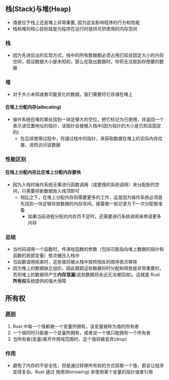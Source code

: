 ## 栈(Stack)与堆(Heap)
- 值是位于栈上还是堆上非常重要, 因为这会影响程序的行为和性能
- 栈和堆的核心目标就是为程序在运行时提供可供使用的内存空间
### 栈
- 因为先进后出的实现方式，栈中的所有数据都必须占用已知且固定大小的内存空间，假设数据大小是未知的，那么在取出数据时，你将无法取到你想要的数据
### 堆
- 对于大小未知或者可能变化的数据，我们需要将它存储在堆上
#### 在堆上分配内存(allocating)
- 操作系统在堆的某处找到一块足够大的空位，把它标记为已使用，并返回一个表示该位置地址的指针，该指针会被推入栈中(因为指针的大小是已知且固定的)
  - 在后续使用过程中，将通过栈中的指针，来获取数据在堆上的实际内存位置，进而访问该数据
### 性能区别
#### 在栈上分配内存比在堆上分配内存要快
- 因为入栈时操作系统无需进行函数调用（或更慢的系统调用）来分配新的空间，只需要将新数据放入栈顶即可
  - 相比之下，在堆上分配内存则需要更多的工作，这是因为操作系统必须首先找到一块足够存放数据的内存空间，接着做一些记录为下一次分配做准备
    - 如果当前进程分配的内存页不足时，还需要进行系统调用来申请更多内存
### 总结
- 当代码调用一个函数时，传递给函数的参数（包括可能指向堆上数据的指针和函数的局部变量）依次被压入栈中
- 当函数调用结束时，这些值将被从栈中按照相反的顺序依次移除
- 因为堆上的数据缺乏组织，因此跟踪这些数据何时分配和释放是非常重要的，否则堆上的数据将产生**内存泄漏**(这些数据将永远无法被回收)。这就是 Rust **所有权**系统提供的强大保障

## 所有权
### [原则](https://course.rs/basic/ownership/ownership.html#%E6%89%80%E6%9C%89%E6%9D%83%E5%8E%9F%E5%88%99)
1. Rust 中每一个值都被一个变量所拥有，该变量被称为值的所有者 
2. 一个值同时只能被一个变量所拥有，或者说一个值只能拥有一个所有者 
3. 当所有者(变量)离开作用域范围时，这个值将被丢弃(drop)
### 作用
- 避免了内存的不安全性，但是通过转移所有权的方式获取一个值，那会让程序变得复杂。Rust 通过 借用(Borrowing) 来使用某个变量的指针或者引用